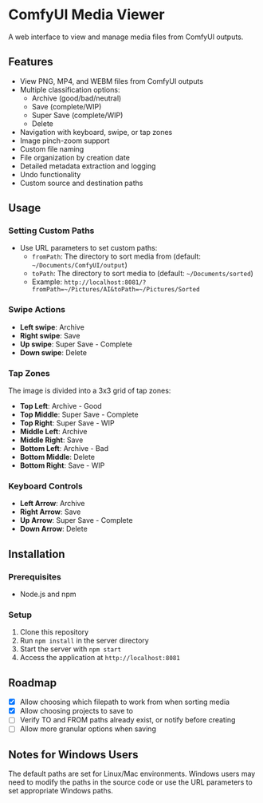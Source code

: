 # ComfyUI Media Viewer

A web interface to view and manage media files from ComfyUI outputs.

## Features
- View PNG, MP4, and WEBM files from ComfyUI outputs
- Multiple classification options:
  - Archive (good/bad/neutral)
  - Save (complete/WIP)
  - Super Save (complete/WIP)
  - Delete
- Navigation with keyboard, swipe, or tap zones
- Image pinch-zoom support
- Custom file naming
- File organization by creation date
- Detailed metadata extraction and logging
- Undo functionality
- Custom source and destination paths

## Usage

### Setting Custom Paths
- Use URL parameters to set custom paths:
  - `fromPath`: The directory to sort media from (default: `~/Documents/ComfyUI/output`)
  - `toPath`: The directory to sort media to (default: `~/Documents/sorted`)
  - Example: `http://localhost:8081/?fromPath=~/Pictures/AI&toPath=~/Pictures/Sorted`

### Swipe Actions
- **Left swipe**: Archive
- **Right swipe**: Save
- **Up swipe**: Super Save - Complete
- **Down swipe**: Delete

### Tap Zones
The image is divided into a 3x3 grid of tap zones:
- **Top Left**: Archive - Good
- **Top Middle**: Super Save - Complete
- **Top Right**: Super Save - WIP
- **Middle Left**: Archive
- **Middle Right**: Save
- **Bottom Left**: Archive - Bad
- **Bottom Middle**: Delete
- **Bottom Right**: Save - WIP

### Keyboard Controls
- **Left Arrow**: Archive
- **Right Arrow**: Save
- **Up Arrow**: Super Save - Complete
- **Down Arrow**: Delete

## Installation

### Prerequisites
- Node.js and npm

### Setup
1. Clone this repository
2. Run `npm install` in the server directory
3. Start the server with `npm start`
4. Access the application at `http://localhost:8081`

## Roadmap
- [x] Allow choosing which filepath to work from when sorting media
- [x] Allow choosing projects to save to
- [ ] Verify TO and FROM paths already exist, or notify before creating
- [ ] Allow more granular options when saving

## Notes for Windows Users
The default paths are set for Linux/Mac environments. Windows users may need to modify the paths in the source code or use the URL parameters to set appropriate Windows paths.
